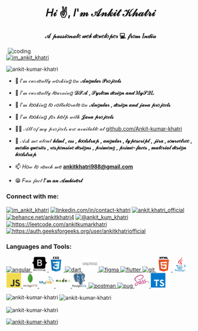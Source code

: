 <h1 align="center">𝐻𝒾 ✌, 𝐼'𝓂 𝒜𝓃𝓀𝒾𝓉 𝒦𝒽𝒶𝓉𝓇𝒾</h1>
<h3 align="center">𝒜 𝓅𝒶𝓈𝓈𝒾𝑜𝓃𝒶𝓉𝑒 𝓌𝑒𝒷 𝒹𝑒𝓋𝑒𝓁𝑜𝓅𝑒𝓇 💻 𝒻𝓇𝑜𝓂 𝐼𝓃𝒹𝒾𝒶</h3>
<img align="right" alt="coding" width="500" src="https://media.tenor.com/NOYF3f82b_gAAAAC/programmer.gif">
<p align="left"> <a href="https://twitter.com/im_ankit_khatri" target="blank"><img src="https://img.shields.io/twitter/follow/im_ankit_khatri?logo=twitter&style=for-the-badge" alt="im_ankit_khatri" /></a> </p>

<p align="left"> <img src="https://komarev.com/ghpvc/?username=ankit-kumar-khatri&label=Profile%20views&color=0e75b6&style=flat" alt="ankit-kumar-khatri" /> </p>

- 🔭 𝐼’𝓂 𝒸𝓊𝓇𝓇𝑒𝓃𝓉𝓁𝓎 𝓌𝑜𝓇𝓀𝒾𝓃𝑔 𝑜𝓃 **𝒜𝓃𝑔𝓊𝓁𝒶𝓇 𝒫𝓇𝑜𝒿𝑒𝒸𝓉𝓈**

- 🌱 𝐼’𝓂 𝒸𝓊𝓇𝓇𝑒𝓃𝓉𝓁𝓎 𝓁𝑒𝒶𝓇𝓃𝒾𝓃𝑔 **𝒟𝒮𝒜 , 𝒮𝓎𝓈𝓉𝑒𝓂 𝒹𝑒𝓈𝒾𝑔𝓃 𝒶𝓃𝒹 𝑀𝓎𝒮𝒬𝐿**

- 👯 𝐼’𝓂 𝓁𝑜𝑜𝓀𝒾𝓃𝑔 𝓉𝑜 𝒸𝑜𝓁𝓁𝒶𝒷𝑜𝓇𝒶𝓉𝑒 𝑜𝓃 **𝒜𝓃𝑔𝓊𝓁𝒶𝓇 , 𝒹𝑒𝓈𝒾𝑔𝓃 𝒶𝓃𝒹 𝒿𝒶𝓋𝒶 𝓅𝓇𝑜𝒿𝑒𝒸𝓉𝓈**

- 🤝 𝐼’𝓂 𝓁𝑜𝑜𝓀𝒾𝓃𝑔 𝒻𝑜𝓇 𝒽𝑒𝓁𝓅 𝓌𝒾𝓉𝒽 **𝒥𝒶𝓋𝒶 𝓅𝓇𝑜𝒿𝑒𝒸𝓉𝓈**

- 👨‍💻 𝒜𝓁𝓁 𝑜𝒻 𝓂𝓎 𝓅𝓇𝑜𝒿𝑒𝒸𝓉𝓈 𝒶𝓇𝑒 𝒶𝓋𝒶𝒾𝓁𝒶𝒷𝓁𝑒 𝒶𝓉 [github.com/Ankit-kumar-khatri](github.com/Ankit-kumar-khatri)

- 💬 𝒜𝓈𝓀 𝓂𝑒 𝒶𝒷𝑜𝓊𝓉 **𝒽𝓉𝓂𝓁 , 𝒸𝓈𝓈 , 𝒷𝑜𝑜𝓉𝓈𝓉𝓇𝒶𝓅 , 𝒶𝓃𝑔𝓊𝓁𝒶𝓇 , 𝓉𝓎𝓅𝑒𝓈𝒸𝓇𝒾𝓅𝓉 , 𝒿𝒾𝓇𝒶 , 𝓈𝑜𝓊𝓇𝒸𝑒𝓉𝓇𝑒𝑒 , 𝓂𝑒𝒹𝒾𝒶 𝓆𝓊𝑒𝓇𝒾𝑒𝓈 , 𝓇𝑒𝓈𝓅𝑜𝓃𝓈𝒾𝓋𝑒 𝒹𝑒𝓈𝒾𝑔𝓃𝓈 , 𝓅𝓇𝒾𝓂𝑒𝓃𝑔 , 𝓅𝓇𝒾𝓂𝑒-𝒻𝒶𝒸𝑒𝓈 , 𝓂𝒶𝓉𝑒𝓇𝒾𝒶𝓁 𝒹𝑒𝓈𝒾𝑔𝓃 𝒷𝑜𝑜𝓉𝓈𝓉𝓇𝒶𝓅**

- 📫 𝐻𝑜𝓌 𝓉𝑜 𝓇𝑒𝒶𝒸𝒽 𝓂𝑒 **ankitkhatri988@gmail.com**

- 😁 𝐹𝓊𝓃 𝒻𝒶𝒸𝓉 **𝐼'𝓂 𝒶𝓃 𝒜𝓂𝒷𝒾𝓋𝑒𝓇𝓉**

<h3 align="left">Connect with me:</h3>
<p align="left">
<a href="https://twitter.com/im_ankit_khatri" target="blank"><img align="center" src="https://raw.githubusercontent.com/rahuldkjain/github-profile-readme-generator/master/src/images/icons/Social/twitter.svg" alt="im_ankit_khatri" height="30" width="40" /></a>
<a href="https://linkedin.com/in/linkedin.com/in/contact-khatri" target="blank"><img align="center" src="https://raw.githubusercontent.com/rahuldkjain/github-profile-readme-generator/master/src/images/icons/Social/linked-in-alt.svg" alt="linkedin.com/in/contact-khatri" height="30" width="40" /></a>
<a href="https://instagram.com/ankit.khatri_official" target="blank"><img align="center" src="https://raw.githubusercontent.com/rahuldkjain/github-profile-readme-generator/master/src/images/icons/Social/instagram.svg" alt="ankit.khatri_official" height="30" width="40" /></a>
<a href="https://www.behance.net/behance.net/ankitkhatri4" target="blank"><img align="center" src="https://raw.githubusercontent.com/rahuldkjain/github-profile-readme-generator/master/src/images/icons/Social/behance.svg" alt="behance.net/ankitkhatri4" height="30" width="40" /></a>
<a href="https://www.hackerrank.com/@ankit_kum_khatri" target="blank"><img align="center" src="https://raw.githubusercontent.com/rahuldkjain/github-profile-readme-generator/master/src/images/icons/Social/hackerrank.svg" alt="@ankit_kum_khatri" height="30" width="40" /></a>
<a href="https://www.leetcode.com/https://leetcode.com/ankitkumarkhatri" target="blank"><img align="center" src="https://raw.githubusercontent.com/rahuldkjain/github-profile-readme-generator/master/src/images/icons/Social/leet-code.svg" alt="https://leetcode.com/ankitkumarkhatri" height="30" width="40" /></a>
<a href="https://auth.geeksforgeeks.org/user/https://auth.geeksforgeeks.org/user/ankitkhatriofficial" target="blank"><img align="center" src="https://raw.githubusercontent.com/rahuldkjain/github-profile-readme-generator/master/src/images/icons/Social/geeks-for-geeks.svg" alt="https://auth.geeksforgeeks.org/user/ankitkhatriofficial" height="30" width="40" /></a>
</p>

<h3 align="left">Languages and Tools:</h3>
<p align="left"> <a href="https://angular.io" target="_blank" rel="noreferrer"> <img src="https://angular.io/assets/images/logos/angular/angular.svg" alt="angular" width="40" height="40"/> </a> <a href="https://getbootstrap.com" target="_blank" rel="noreferrer"> <img src="https://raw.githubusercontent.com/devicons/devicon/master/icons/bootstrap/bootstrap-plain-wordmark.svg" alt="bootstrap" width="40" height="40"/> </a> <a href="https://www.w3schools.com/css/" target="_blank" rel="noreferrer"> <img src="https://raw.githubusercontent.com/devicons/devicon/master/icons/css3/css3-original-wordmark.svg" alt="css3" width="40" height="40"/> </a> <a href="https://dart.dev" target="_blank" rel="noreferrer"> <img src="https://www.vectorlogo.zone/logos/dartlang/dartlang-icon.svg" alt="dart" width="40" height="40"/> </a> <a href="https://expressjs.com" target="_blank" rel="noreferrer"> <img src="https://raw.githubusercontent.com/devicons/devicon/master/icons/express/express-original-wordmark.svg" alt="express" width="40" height="40"/> </a> <a href="https://www.figma.com/" target="_blank" rel="noreferrer"> <img src="https://www.vectorlogo.zone/logos/figma/figma-icon.svg" alt="figma" width="40" height="40"/> </a> <a href="https://flutter.dev" target="_blank" rel="noreferrer"> <img src="https://www.vectorlogo.zone/logos/flutterio/flutterio-icon.svg" alt="flutter" width="40" height="40"/> </a> <a href="https://git-scm.com/" target="_blank" rel="noreferrer"> <img src="https://www.vectorlogo.zone/logos/git-scm/git-scm-icon.svg" alt="git" width="40" height="40"/> </a> <a href="https://www.w3.org/html/" target="_blank" rel="noreferrer"> <img src="https://raw.githubusercontent.com/devicons/devicon/master/icons/html5/html5-original-wordmark.svg" alt="html5" width="40" height="40"/> </a> <a href="https://www.java.com" target="_blank" rel="noreferrer"> <img src="https://raw.githubusercontent.com/devicons/devicon/master/icons/java/java-original.svg" alt="java" width="40" height="40"/> </a> <a href="https://developer.mozilla.org/en-US/docs/Web/JavaScript" target="_blank" rel="noreferrer"> <img src="https://raw.githubusercontent.com/devicons/devicon/master/icons/javascript/javascript-original.svg" alt="javascript" width="40" height="40"/> </a> <a href="https://www.mongodb.com/" target="_blank" rel="noreferrer"> <img src="https://raw.githubusercontent.com/devicons/devicon/master/icons/mongodb/mongodb-original-wordmark.svg" alt="mongodb" width="40" height="40"/> </a> <a href="https://www.mysql.com/" target="_blank" rel="noreferrer"> <img src="https://raw.githubusercontent.com/devicons/devicon/master/icons/mysql/mysql-original-wordmark.svg" alt="mysql" width="40" height="40"/> </a> <a href="https://nodejs.org" target="_blank" rel="noreferrer"> <img src="https://raw.githubusercontent.com/devicons/devicon/master/icons/nodejs/nodejs-original-wordmark.svg" alt="nodejs" width="40" height="40"/> </a> <a href="https://www.postgresql.org" target="_blank" rel="noreferrer"> <img src="https://raw.githubusercontent.com/devicons/devicon/master/icons/postgresql/postgresql-original-wordmark.svg" alt="postgresql" width="40" height="40"/> </a> <a href="https://postman.com" target="_blank" rel="noreferrer"> <img src="https://www.vectorlogo.zone/logos/getpostman/getpostman-icon.svg" alt="postman" width="40" height="40"/> </a> <a href="https://pugjs.org" target="_blank" rel="noreferrer"> <img src="https://cdn.worldvectorlogo.com/logos/pug.svg" alt="pug" width="40" height="40"/> </a> <a href="https://sass-lang.com" target="_blank" rel="noreferrer"> <img src="https://raw.githubusercontent.com/devicons/devicon/master/icons/sass/sass-original.svg" alt="sass" width="40" height="40"/> </a> <a href="https://www.typescriptlang.org/" target="_blank" rel="noreferrer"> <img src="https://raw.githubusercontent.com/devicons/devicon/master/icons/typescript/typescript-original.svg" alt="typescript" width="40" height="40"/> </a> </p>

<p><img align="left" src="https://github-readme-stats.vercel.app/api/top-langs?username=ankit-kumar-khatri&show_icons=true&locale=en&layout=compact" alt="ankit-kumar-khatri" /></p>

<p>&nbsp;<img align="center" src="https://github-readme-stats.vercel.app/api?username=ankit-kumar-khatri&show_icons=true&locale=en" alt="ankit-kumar-khatri" /></p>

<p><img align="center" src="https://github-readme-streak-stats.herokuapp.com/?user=ankit-kumar-khatri&" alt="ankit-kumar-khatri" /></p>


<p align="left"> <a href="https://github.com/ryo-ma/github-profile-trophy"><img src="https://github-profile-trophy.vercel.app/?username=ankit-kumar-khatri" alt="ankit-kumar-khatri" /></a> </p>


